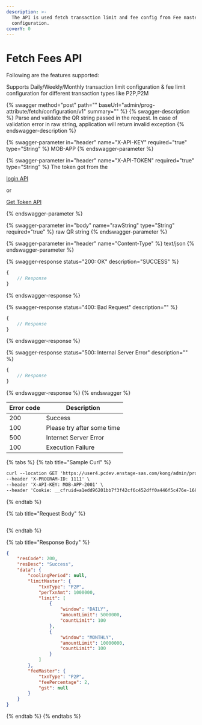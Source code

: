 ```yaml
---
description: >-
  The API is used fetch transaction limit and fee config from Fee master
  configuration.
coverY: 0
---
```


# Fetch Fees API

Following are the features supported:

Supports Daily/Weekly/Monthly transaction limit configuration & fee limit configuration for different transaction types like P2P,P2M







{% swagger method="post" path="" baseUrl="admin/prog-attribute/fetch/configuration/v1" summary="" %}
{% swagger-description %}
Parse and validate the QR string passed in the request. In case of validation error in raw string, application will return invalid exception
{% endswagger-description %}

{% swagger-parameter in="header" name="X-API-KEY" required="true" type="String" %}
MOB-APP
{% endswagger-parameter %}

{% swagger-parameter in="header" name="X-API-TOKEN" required="true" type="String" %}
The token got from the 

[login API](../../wallet/wallet-issuance/wallet-creation/api-specification/version-1/customer-on-boarding/api-specification/authentication-and-authorization/login-api.md)

 or 

[Get Token API](../../wallet/wallet-issuance/wallet-creation/api-specification/version-1/customer-on-boarding/common-apis/get-app-token-api.md)


{% endswagger-parameter %}

{% swagger-parameter in="body" name="rawString" type="String" required="true" %}
raw QR string
{% endswagger-parameter %}

{% swagger-parameter in="header" name="Content-Type" %}
text/json
{% endswagger-parameter %}

{% swagger-response status="200: OK" description="SUCCESS" %}
```javascript
{
    // Response
}
```
{% endswagger-response %}

{% swagger-response status="400: Bad Request" description="" %}
```javascript
{
    // Response
}
```
{% endswagger-response %}

{% swagger-response status="500: Internal Server Error" description="" %}
```javascript
{
    // Response
}
```
{% endswagger-response %}
{% endswagger %}



| Error code | Description                |
| ---------- | -------------------------- |
| 200        | Success                    |
| 100        | Please try after some time |
| 500        | Internet Server Error      |
| 100        | Execution Failure          |



{% tabs %}
{% tab title="Sample Curl" %}
```html
curl --location GET 'https://user4.pcdev.enstage-sas.com/kong/admin/prog-attribute/fetch/configuration/v1?txnType=P2B&condition=ALL&X-API-KEY=MOB-APP-2001' \
--header 'X-PROGRAM-ID: 1111' \
--header 'X-API-KEY: MOB-APP-2001' \
--header 'Cookie: __cfruid=a1edd96201bb7f3f42cf6c452dff0a446f5c476e-1687345454; JSESSIONID=B42F80CB930F1CEFFF665F559B7FE7AD'
```
{% endtab %}

{% tab title="Request Body" %}
```json
```
{% endtab %}

{% tab title="Response Body" %}
```json
{
    "resCode": 200,
    "resDesc": "Success",
    "data": {
        "coolingPeriod": null,
        "limitMaster": {
            "txnType": "P2P",
            "perTxnAmt": 1000000,
            "limit": [
                {
                    "window": "DAILY",
                    "amountLimit": 5000000,
                    "countLimit": 100
                },
                {
                    "window": "MONTHLY",
                    "amountLimit": 10000000,
                    "countLimit": 100
                }
            ]
        },
        "feeMaster": {
            "txnType": "P2P",
            "feePercentage": 2,
            "gst": null
        }
    }
}
```
{% endtab %}
{% endtabs %}

